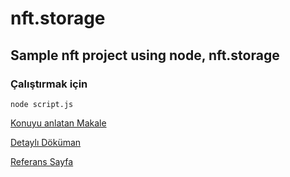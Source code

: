 # nft.storage
## Sample nft project using node, nft.storage

### Çalıştırmak için
```
node script.js
```

[Konuyu anlatan Makale](https://lnkd.in/gVf5GbZR)


[Detaylı Döküman](https://nftschool.dev/)


[Referans Sayfa](https://nft.storage/)
